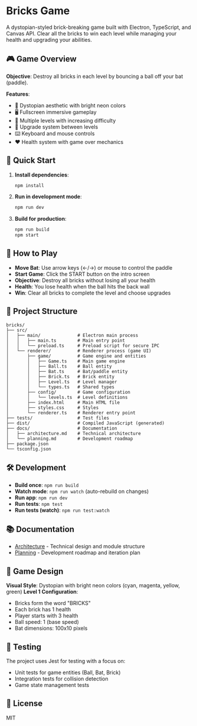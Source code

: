 # Bricks Game

A dystopian-styled brick-breaking game built with Electron, TypeScript, and Canvas API. Clear all the bricks to win each level while managing your health and upgrading your abilities.

## 🎮 Game Overview

**Objective**: Destroy all bricks in each level by bouncing a ball off your bat (paddle).

**Features**:
- 🎨 Dystopian aesthetic with bright neon colors
- 🖥️ Fullscreen immersive gameplay
- 🎯 Multiple levels with increasing difficulty
- 💪 Upgrade system between levels
- ⌨️ Keyboard and mouse controls
- ❤️ Health system with game over mechanics

## 🚀 Quick Start

1. **Install dependencies**:
   ```bash
   npm install
   ```

2. **Run in development mode**:
   ```bash
   npm run dev
   ```

3. **Build for production**:
   ```bash
   npm run build
   npm start
   ```

## 🎯 How to Play

- **Move Bat**: Use arrow keys (←/→) or mouse to control the paddle
- **Start Game**: Click the START button on the intro screen
- **Objective**: Destroy all bricks without losing all your health
- **Health**: You lose health when the ball hits the back wall
- **Win**: Clear all bricks to complete the level and choose upgrades

## 📁 Project Structure

```
bricks/
├── src/
│   ├── main/              # Electron main process
│   │   ├── main.ts        # Main entry point
│   │   └── preload.ts     # Preload script for secure IPC
│   └── renderer/          # Renderer process (game UI)
│       ├── game/          # Game engine and entities
│       │   ├── Game.ts    # Main game engine
│       │   ├── Ball.ts    # Ball entity
│       │   ├── Bat.ts     # Bat/paddle entity
│       │   ├── Brick.ts   # Brick entity
│       │   ├── Level.ts   # Level manager
│       │   └── types.ts   # Shared types
│       ├── config/        # Game configuration
│       │   └── levels.ts  # Level definitions
│       ├── index.html     # Main HTML file
│       ├── styles.css     # Styles
│       └── renderer.ts    # Renderer entry point
├── tests/                 # Test files
├── dist/                  # Compiled JavaScript (generated)
├── docs/                  # Documentation
│   ├── architecture.md    # Technical architecture
│   └── planning.md        # Development roadmap
├── package.json
└── tsconfig.json
```

## 🛠️ Development

- **Build once**: `npm run build`
- **Watch mode**: `npm run watch` (auto-rebuild on changes)
- **Run app**: `npm run dev`
- **Run tests**: `npm test`
- **Run tests (watch)**: `npm run test:watch`

## 📚 Documentation

- [Architecture](./docs/architecture.md) - Technical design and module structure
- [Planning](./docs/planning.md) - Development roadmap and iteration plan

## 🎨 Game Design

**Visual Style**: Dystopian with bright neon colors (cyan, magenta, yellow, green)
**Level 1 Configuration**:
- Bricks form the word "BRICKS"
- Each brick has 1 health
- Player starts with 3 health
- Ball speed: 1 (base speed)
- Bat dimensions: 100x10 pixels

## 🧪 Testing

The project uses Jest for testing with a focus on:
- Unit tests for game entities (Ball, Bat, Brick)
- Integration tests for collision detection
- Game state management tests

## 📝 License

MIT
